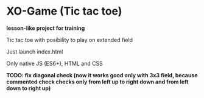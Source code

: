# XO-Game (Tic tac toe)

**lesson-like project for training**

Tic tac toe with posibility to play on extended field

Just launch index.html

Only native JS (ES6+), HTML and CSS

**TODO: fix diagonal check (now it works good only with 3x3 field, because commented check checks only from left up to right down and from left down to right up)**